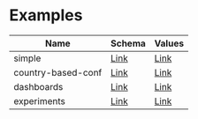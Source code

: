 # Examples

| Name                | Schema                                           | Values                                                   |
| ------------------- | ------------------------------------------------ | -------------------------------------------------------- |
| simple              | [Link](examples/simple/src/main.tsp)             | [Link](examples/simple/src/values.config.ts)             |
| country-based-conf  | [Link](examples/country-based-conf/src/main.tsp) | [Link](examples/country-based-conf/src/values.config.ts) |
| dashboards          | [Link](examples/dashboards/src/main.tsp)         | [Link](examples/dashboards/src/values.config.ts)         |
| experiments         | [Link](examples/experiments/src/main.tsp)        | [Link](examples/experiments/src/values.config.ts)        |
